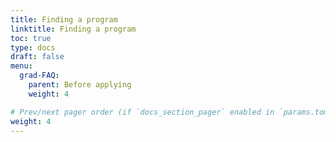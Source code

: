 ```yaml
---
title: Finding a program
linktitle: Finding a program
toc: true
type: docs
draft: false
menu:
  grad-FAQ:
    parent: Before applying
    weight: 4

# Prev/next pager order (if `docs_section_pager` enabled in `params.toml`)
weight: 4
---
```

